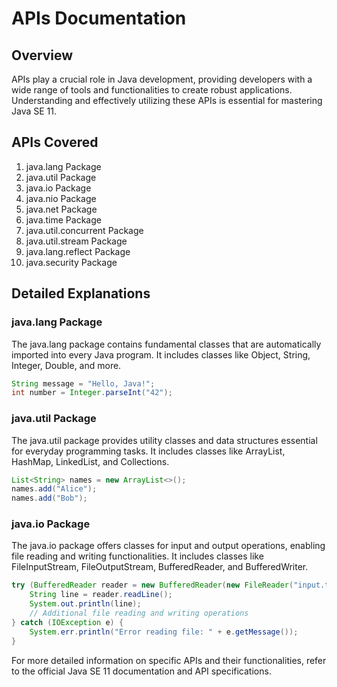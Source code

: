 # APIs Documentation

## Overview
APIs play a crucial role in Java development, providing developers with a wide range of tools and functionalities to create robust applications. Understanding and effectively utilizing these APIs is essential for mastering Java SE 11.

## APIs Covered
1. java.lang Package
2. java.util Package
3. java.io Package
4. java.nio Package
5. java.net Package
6. java.time Package
7. java.util.concurrent Package
8. java.util.stream Package
9. java.lang.reflect Package
10. java.security Package

## Detailed Explanations

### java.lang Package
The java.lang package contains fundamental classes that are automatically imported into every Java program. It includes classes like Object, String, Integer, Double, and more.

```java
String message = "Hello, Java!";
int number = Integer.parseInt("42");
```

### java.util Package
The java.util package provides utility classes and data structures essential for everyday programming tasks. It includes classes like ArrayList, HashMap, LinkedList, and Collections.

```java
List<String> names = new ArrayList<>();
names.add("Alice");
names.add("Bob");
```

### java.io Package
The java.io package offers classes for input and output operations, enabling file reading and writing functionalities. It includes classes like FileInputStream, FileOutputStream, BufferedReader, and BufferedWriter.

```java
try (BufferedReader reader = new BufferedReader(new FileReader("input.txt"))) {
    String line = reader.readLine();
    System.out.println(line);
    // Additional file reading and writing operations
} catch (IOException e) {
    System.err.println("Error reading file: " + e.getMessage());
}
```

For more detailed information on specific APIs and their functionalities, refer to the official Java SE 11 documentation and API specifications.

